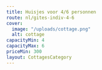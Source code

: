 ```yaml
---
title: Huisjes voor 4/6 personnen
route: nl/gites-indiv-4-6
cover:
  image: "/uploads/cottage.png"
  alt: cottage
capacityMin: 4
capacityMax: 6
priceMin: 300
layout: CottagesCategory
---
```



